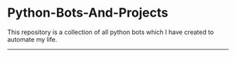 # Python-Bots-And-Projects

This repository is a collection of all python bots which I have created to automate my life. 


---
